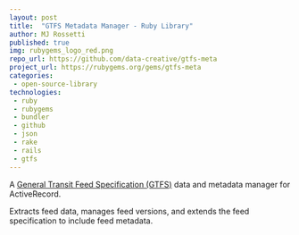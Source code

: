 ```yaml
---
layout: post
title:  "GTFS Metadata Manager - Ruby Library"
author: MJ Rossetti
published: true
img: rubygems_logo_red.png
repo_url: https://github.com/data-creative/gtfs-meta
project_url: https://rubygems.org/gems/gtfs-meta
categories:
 - open-source-library
technologies:
 - ruby
 - rubygems
 - bundler
 - github
 - json
 - rake
 - rails
 - gtfs
---
```


A [General Transit Feed Specification (GTFS)](https://developers.google.com/transit/gtfs/) data and metadata manager for ActiveRecord.

Extracts feed data, manages feed versions, and extends the feed specification to include feed metadata.

